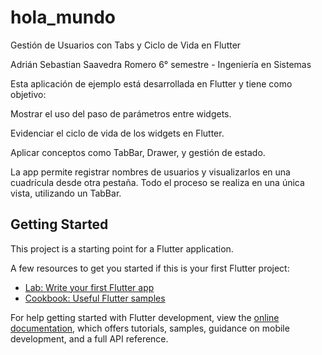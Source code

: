 # hola_mundo

Gestión de Usuarios con Tabs y Ciclo de Vida en Flutter

Adrián Sebastian Saavedra Romero
6° semestre - Ingeniería en Sistemas

Esta aplicación de ejemplo está desarrollada en Flutter y tiene como objetivo:

Mostrar el uso del paso de parámetros entre widgets.

Evidenciar el ciclo de vida de los widgets en Flutter.

Aplicar conceptos como TabBar, Drawer, y gestión de estado.

La app permite registrar nombres de usuarios y visualizarlos en una cuadrícula desde otra pestaña. Todo el proceso se realiza en una única vista, utilizando un TabBar.

## Getting Started

This project is a starting point for a Flutter application.

A few resources to get you started if this is your first Flutter project:

- [Lab: Write your first Flutter app](https://docs.flutter.dev/get-started/codelab)
- [Cookbook: Useful Flutter samples](https://docs.flutter.dev/cookbook)

For help getting started with Flutter development, view the
[online documentation](https://docs.flutter.dev/), which offers tutorials,
samples, guidance on mobile development, and a full API reference.
